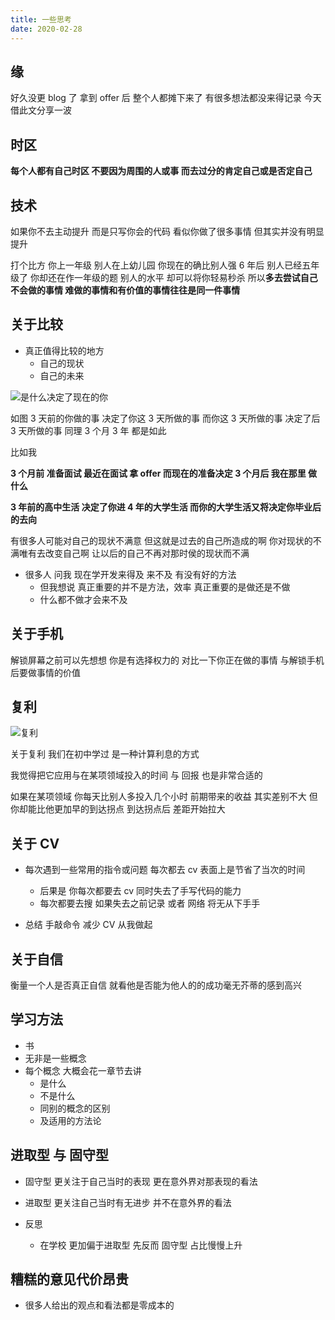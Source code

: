 ```yaml
---
title: 一些思考
date: 2020-02-28
---
```


## 缘

好久没更 blog 了
拿到 offer 后 整个人都摊下来了
有很多想法都没来得记录 今天借此文分享一波

## 时区

**每个人都有自己时区 不要因为周围的人或事 而去过分的肯定自己或是否定自己**

## 技术

如果你不去主动提升 而是只写你会的代码 看似你做了很多事情 但其实并没有明显提升

打个比方 你上一年级 别人在上幼儿园 你现在的确比别人强 6 年后 别人已经五年级了 你却还在作一年级的题
别人的水平 却可以将你轻易秒杀 所以**多去尝试自己不会做的事情 难做的事情和有价值的事情往往是同一件事情**

## 关于比较

- 真正值得比较的地方
  - 自己的现状
  - 自己的未来

![是什么决定了现在的你](https://img-blog.csdnimg.cn/20200228202540974.png?x-oss-process=image/watermark,type_ZmFuZ3poZW5naGVpdGk,shadow_10,text_aHR0cHM6Ly9ibG9nLmNzZG4ubmV0L3dlaXhpbl80MzA2OTAxOA==,size_16,color_FFFFFF,t_70)

如图 3 天前的你做的事 决定了你这 3 天所做的事 而你这 3 天所做的事 决定了后 3 天所做的事
同理 3 个月 3 年 都是如此

比如我

**3 个月前 准备面试 最近在面试 拿 offer 而现在的准备决定 3 个月后 我在那里 做什么**

**3 年前的高中生活 决定了你进 4 年的大学生活 而你的大学生活又将决定你毕业后的去向**

有很多人可能对自己的现状不满意 但这就是过去的自己所造成的啊
你对现状的不满唯有去改变自己啊 让以后的自己不再对那时侯的现状而不满

- 很多人 问我 现在学开发来得及 来不及 有没有好的方法
  - 但我想说 真正重要的并不是方法，效率 真正重要的是做还是不做
  - 什么都不做才会来不及

## 关于手机

解锁屏幕之前可以先想想 你是有选择权力的 对比一下你正在做的事情 与解锁手机后要做事情的价值

## 复利

![复利](https://img-blog.csdnimg.cn/20200228205033938.png?x-oss-process=image/watermark,type_ZmFuZ3poZW5naGVpdGk,shadow_10,text_aHR0cHM6Ly9ibG9nLmNzZG4ubmV0L3dlaXhpbl80MzA2OTAxOA==,size_16,color_FFFFFF,t_70)

关于复利 我们在初中学过 是一种计算利息的方式

我觉得把它应用与在某项领域投入的时间 与 回报 也是非常合适的

如果在某项领域 你每天比别人多投入几个小时 前期带来的收益 其实差别不大
但你却能比他更加早的到达拐点 到达拐点后 差距开始拉大

## 关于 CV

- 每次遇到一些常用的指令或问题 每次都去 cv 表面上是节省了当次的时间

  - 后果是 你每次都要去 cv 同时失去了手写代码的能力
  - 每次都要去搜 如果失去之前记录 或者 网络 将无从下手手

- 总结 手敲命令 减少 CV 从我做起

## 关于自信

衡量一个人是否真正自信 就看他是否能为他人的的成功毫无芥蒂的感到高兴

## 学习方法

- 书
- 无非是一些概念
- 每个概念 大概会花一章节去讲
  - 是什么
  - 不是什么
  - 同别的概念的区别
  - 及适用的方法论

## 进取型 与 固守型
- 固守型 更关注于自己当时的表现 更在意外界对那表现的看法
- 进取型 更关注自己当时有无进步 并不在意外界的看法

- 反思
  - 在学校 更加偏于进取型 先反而 固守型 占比慢慢上升


## 糟糕的意见代价昂贵

- 很多人给出的观点和看法都是零成本的
